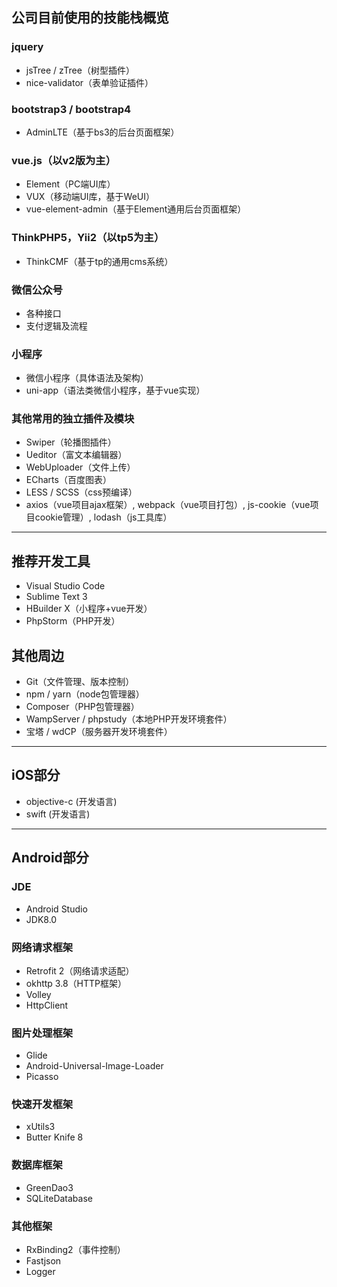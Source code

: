 ## 公司目前使用的技能栈概览
### jquery
* jsTree / zTree（树型插件）
* nice-validator（表单验证插件）

### bootstrap3 / bootstrap4
* AdminLTE（基于bs3的后台页面框架）

### vue.js（以v2版为主）
* Element（PC端UI库）
* VUX（移动端UI库，基于WeUI）
* vue-element-admin（基于Element通用后台页面框架）

### ThinkPHP5，Yii2（以tp5为主）
* ThinkCMF（基于tp的通用cms系统）

### 微信公众号
* 各种接口
* 支付逻辑及流程

### 小程序
* 微信小程序（具体语法及架构）
* uni-app（语法类微信小程序，基于vue实现）

### 其他常用的独立插件及模块
* Swiper（轮播图插件）
* Ueditor（富文本编辑器）
* WebUploader（文件上传）
* ECharts（百度图表）
* LESS / SCSS（css预编译）
* axios（vue项目ajax框架）, webpack（vue项目打包）, js-cookie（vue项目cookie管理）, lodash（js工具库）

-------------

## 推荐开发工具
* Visual Studio Code
* Sublime Text 3
* HBuilder X（小程序+vue开发）
* PhpStorm（PHP开发）

## 其他周边
* Git（文件管理、版本控制）
* npm / yarn（node包管理器）
* Composer（PHP包管理器）
* WampServer / phpstudy（本地PHP开发环境套件）
* 宝塔 / wdCP（服务器开发环境套件）

-------------

## iOS部分
* objective-c  (开发语言)
* swift  (开发语言)

-------------

## Android部分
### JDE
* Android Studio
* JDK8.0
### 网络请求框架
* Retrofit 2（网络请求适配）
* okhttp 3.8（HTTP框架）
* Volley
* HttpClient
### 图片处理框架
* Glide
* Android-Universal-Image-Loader
* Picasso
### 快速开发框架
* xUtils3
* Butter Knife 8
### 数据库框架
* GreenDao3
* SQLiteDatabase
### 其他框架
* RxBinding2（事件控制）
* Fastjson
* Logger